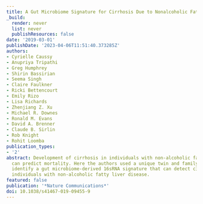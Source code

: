 ```yaml
---
title: A Gut Microbiome Signature for Cirrhosis Due to Nonalcoholic Fatty Liver Disease
_build:
  render: never
  list: never
  publishResources: false
date: '2019-03-01'
publishDate: '2023-04-06T11:51:40.373285Z'
authors:
- Cyrielle Caussy
- Anupriya Tripathi
- Greg Humphrey
- Shirin Bassirian
- Seema Singh
- Claire Faulkner
- Ricki Bettencourt
- Emily Rizo
- Lisa Richards
- Zhenjiang Z. Xu
- Michael R. Downes
- Ronald M. Evans
- David A. Brenner
- Claude B. Sirlin
- Rob Knight
- Rohit Loomba
publication_types:
- '2'
abstract: Development of cirrhosis in individuals with non-alcoholic fatty liver disease
  can predict mortality. Here the authors used a unique twin and family cohort to
  identify a gut microbiome-derived 16sRNA signature that can detect cirrhosis in
  individuals with non-alcoholic fatty liver disease.
featured: false
publication: '*Nature Communications*'
doi: 10.1038/s41467-019-09455-9
---
```


